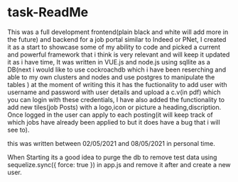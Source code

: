 # task-ReadMe
This was a full development frontend(plain black and white will add more in the future) and backend for a job portal similar to Indeed or PNet, I created it as a start to showcase some of my ability to code and picked a current and powerful framework that i think is very relevant and will keep it updated it as i have time, It was written in VUE.js and node.js using sqllite as a DB(next i would like to use cockroachdb which i have been reserching and able to my own clusters and nodes and use postgres to manipulate the tables ) at the moment of writing this it has the fuctionality to add user with username and password with user details and upload a c.v(in pdf) which you can login with these credentials, I have also added the functionality to add new tiles(job Posts) with a logo,icon or picture a heading,discription. Once logged in the user can apply to each posting(it will keep track of which jobs have already been applied to but it does have a bug that i will see to).

this was written between 02/05/2021 and 08/05/2021 in personal time.

When Starting its a good idea to purge the db to remove test data using sequelize.sync({ force: true }) in app.js and remove it after and create a new user.
